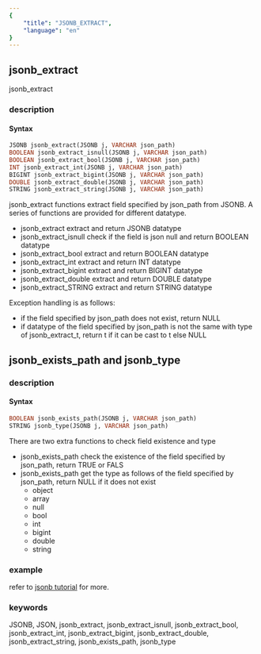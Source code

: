```yaml
---
{
    "title": "JSONB_EXTRACT",
    "language": "en"
}
---
```


## jsonb_extract

jsonb_extract

### description

#### Syntax

```sql
JSONB jsonb_extract(JSONB j, VARCHAR json_path)
BOOLEAN jsonb_extract_isnull(JSONB j, VARCHAR json_path)
BOOLEAN jsonb_extract_bool(JSONB j, VARCHAR json_path)
INT jsonb_extract_int(JSONB j, VARCHAR json_path)
BIGINT jsonb_extract_bigint(JSONB j, VARCHAR json_path)
DOUBLE jsonb_extract_double(JSONB j, VARCHAR json_path)
STRING jsonb_extract_string(JSONB j, VARCHAR json_path)
```

jsonb_extract functions extract field specified by json_path from JSONB. A series of functions are provided for different datatype.
- jsonb_extract extract and return JSONB datatype
- jsonb_extract_isnull check if the field is json null and return BOOLEAN datatype
- jsonb_extract_bool extract and return BOOLEAN datatype
- jsonb_extract_int extract and return INT datatype
- jsonb_extract_bigint extract and return BIGINT datatype
- jsonb_extract_double extract and return DOUBLE datatype
- jsonb_extract_STRING extract and return STRING datatype

Exception handling is as follows:
- if the field specified by json_path does not exist, return NULL
- if datatype of the field specified by json_path is not the same with type of jsonb_extract_t, return t if it can be cast to t else NULL


## jsonb_exists_path and jsonb_type
### description

#### Syntax

```sql
BOOLEAN jsonb_exists_path(JSONB j, VARCHAR json_path)
STRING jsonb_type(JSONB j, VARCHAR json_path)
```

There are two extra functions to check field existence and type
- jsonb_exists_path check the existence of the field specified by json_path, return TRUE or FALS
- jsonb_exists_path get the type as follows of the field specified by json_path, return NULL if it does not exist
  - object
  - array
  - null
  - bool
  - int
  - bigint
  - double
  - string

### example

refer to [jsonb tutorial](../../sql-reference/Data-Types/JSONB.md) for more.


### keywords
JSONB, JSON, jsonb_extract, jsonb_extract_isnull, jsonb_extract_bool, jsonb_extract_int, jsonb_extract_bigint, jsonb_extract_double, jsonb_extract_string, jsonb_exists_path, jsonb_type
